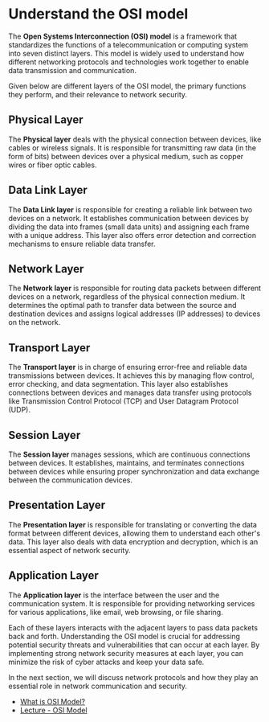 # Understand the OSI model

The **Open Systems Interconnection (OSI) model** is a framework that standardizes the functions of a telecommunication or computing system into seven distinct layers. This model is widely used to understand how different networking protocols and technologies work together to enable data transmission and communication.

Given below are different layers of the OSI model, the primary functions they perform, and their relevance to network security.

## Physical Layer

The **Physical layer** deals with the physical connection between devices, like cables or wireless signals. It is responsible for transmitting raw data (in the form of bits) between devices over a physical medium, such as copper wires or fiber optic cables.

## Data Link Layer

The **Data Link layer** is responsible for creating a reliable link between two devices on a network. It establishes communication between devices by dividing the data into frames (small data units) and assigning each frame with a unique address. This layer also offers error detection and correction mechanisms to ensure reliable data transfer.

## Network Layer

The **Network layer** is responsible for routing data packets between different devices on a network, regardless of the physical connection medium. It determines the optimal path to transfer data between the source and destination devices and assigns logical addresses (IP addresses) to devices on the network.

## Transport Layer

The **Transport layer** is in charge of ensuring error-free and reliable data transmissions between devices. It achieves this by managing flow control, error checking, and data segmentation. This layer also establishes connections between devices and manages data transfer using protocols like Transmission Control Protocol (TCP) and User Datagram Protocol (UDP).

## Session Layer

The **Session layer** manages sessions, which are continuous connections between devices. It establishes, maintains, and terminates connections between devices while ensuring proper synchronization and data exchange between the communication devices.

## Presentation Layer

The **Presentation layer** is responsible for translating or converting the data format between different devices, allowing them to understand each other's data. This layer also deals with data encryption and decryption, which is an essential aspect of network security.

## Application Layer

The **Application layer** is the interface between the user and the communication system. It is responsible for providing networking services for various applications, like email, web browsing, or file sharing.

Each of these layers interacts with the adjacent layers to pass data packets back and forth. Understanding the OSI model is crucial for addressing potential security threats and vulnerabilities that can occur at each layer. By implementing strong network security measures at each layer, you can minimize the risk of cyber attacks and keep your data safe.

In the next section, we will discuss network protocols and how they play an essential role in network communication and security.

- [What is OSI Model?](https://www.youtube.com/watch?v=Ilk7UXzV_Qc&ab_channel=RealPars)
- [Lecture - OSI Model](https://www.youtube.com/watch?v=0Rb8AkTEASw)
